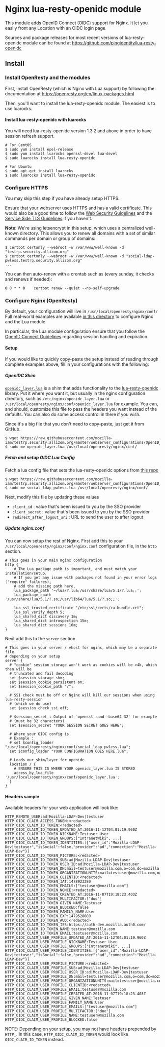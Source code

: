 # Nginx lua-resty-openidc module

This module adds OpenID Connect (OIDC) support for Nginx.
It let you easily front any Location with an OIDC login page.

Sources and package releases for most recent versions of lua-resty-openidc 
module can be found at https://github.com/pingidentity/lua-resty-openidc

## Install

### Install OpenResty and the modules

First, install OpenResty (which is Nginx with Lua support) by following the 
documentation at https://openresty.org/en/linux-packages.html

Then, you'll want to install the lua-resty-openidc module. The easiest is to
use luarocks.

#### Install lua-resty-openidc with luarocks

You will need lua-resty-openidc version 1.3.2 and above in order to have
session refresh support.

```
# For CentOS
$ sudo yum install epel-release
$ sudo yum install luarocks openssl-devel lua-devel
$ sudo luarocks install lua-resty-openidc

# For Ubuntu
$ sudo apt-get install luarocks
$ sudo luarocks install lua-resty-openidc
```

### Configure HTTPS

You may skip this step if you have already setup HTTPS.

Ensure that your webserver uses HTTPS and has a
[valid certificate](https://letsencrypt.org/ "Let's Encrypt").
This would also be a good time to follow the
[Web Security Guidelines](https://wiki.mozilla.org/Security/Guidelines/Web_Security)
and the [Service Side TLS Guidelines](https://wiki.mozilla.org/Security/Server_Side_TLS)
if you haven't.

**Note**: We're using letsencrypt in this setup, which uses a centralized
well-known directory. This allows you to renew all domains with a set of
similar commands per domain or group of domains:

```
$ certbot certonly --webroot -w /var/www/well-known -d "testrp.security.allizom.org"
$ certbot certonly --webroot -w /var/www/well-known -d "social-ldap-pwless.testrp.security.allizom.org"
...
```

You can then auto-renew with a crontab such as (every sunday, it checks and
renews if needed):
```
0 0 * * 0    certbot renew --quiet --no-self-upgrade
```

### Configure Nginx (OpenResty)

By default, your configuration will live in `/usr/local/openresty/nginx/conf/`
Full real-world examples are available
[in this directory](https://github.com/mozilla-iam/testrp.security.allizom.org/tree/master/webserver_configurations/OpenID_Connect/Nginx) to configure
Nginx and the Lua module.

In particular, the Lua module configuration ensure that you follow the
[OpenID Connect Guidelines](https://wiki.mozilla.org/Security/Guidelines/OpenID_Connect)
regarding session handling and expiration.

#### Setup
If you would like to quickly copy-paste the setup instead of reading through
complete examples above, fill in your configurations with the following:

##### OpenIDC Shim
[`openidc_layer.lua`](https://github.com/mozilla-iam/testrp.security.allizom.org/blob/master/webserver_configurations/OpenID_Connect/Nginx/conf.d/openidc_layer.lua)
is a shim that adds functionality to the
[lua-resty-openidc](https://github.com/pingidentity/lua-resty-openidc) library.
Put it where you want it, but usually in the nginx configuration directory,
such as `/etc/nginx/openidc_layer.lua` or
`/usr/local/openresty/nginx/conf/openidc_layer.lua` for example.
You can, and should, customize this file to pass the headers you want instead
of the defaults. You can also do some access control in there if you wish.

Since it's a big file that you don't need to copy-paste, just get it from GitHub.

```
$ wget https://raw.githubusercontent.com/mozilla-iam/testrp.security.allizom.org/master/webserver_configurations/OpenID_Connect/Nginx/conf.d/openidc_layer.lua
$ sudo mv openidc_layer.lua /usr/local/openresty/nginx/conf/
```

##### Fetch and setup OIDC Lua Config

Fetch a lua config file that sets the lua-resty-openidc options from
[this repo](https://github.com/mozilla-iam/testrp.security.allizom.org/blob/master/webserver_configurations/OpenID_Connect/Nginx/conf.d/social_ldap_pwless.lua)

```
$ wget https://raw.githubusercontent.com/mozilla-iam/testrp.security.allizom.org/master/webserver_configurations/OpenID_Connect/Nginx/conf.d/social_ldap_pwless.lua
$ sudo mv social_ldap_pwless.lua /usr/local/openresty/nginx/conf/
```

Next, modify this file by updating these values
* `client_id` : value that's been issued to you by the SSO provider 
* `client_secret` : value that's been issued to you by the SSO provider 
* `redirect_after_logout_uri` : URL to send the user to after logout


##### Update nginx.conf

You can now setup the rest of Nginx. First add this to your
`/usr/local/openresty/nginx/conf/nginx.conf` configuration file, in the `http` section.

```
# This goes in your main nginx configuration
http {
    # The Lua package path is important, and must match your installation/setup.
    # If you get any issue with packages not found in your error logs ("require" failures),
    # add the missing path here.
    lua_package_path '~/lua/?.lua;/usr/share/lua/5.1/?.lua;;';
    lua_package_cpath '/usr/share/lua/5.1/?.so;/usr/lib64/lua/5.1/?.so;;';

    lua_ssl_trusted_certificate "/etc/ssl/certs/ca-bundle.crt";
    lua_ssl_verify_depth 5;
    lua_shared_dict discovery 1m;
    lua_shared_dict introspection 15m;
    lua_shared_dict sessions 10m;
}
```

Next add this to the `server` section

```
# This goes in your server / vhost for nginx, which may be a separate file
# depending on your setup
server {
  # "cookie" session storage won't work as cookies will be >4k, which then will be
  # truncated and fail decoding
  set $session_storage shm;
  set $session_cookie_persistent on;
  set $session_cookie_path "/";

  # SSI check must be off or Nginx will kill our sessions when using lua-resty-session
  # (which we do use)
  set $session_check_ssi off;

  # $session_secret : Output of `openssl rand -base64 32` for example 
  # (must be 32 characters)
  set $session_secret "YOUR SESSION SECRET GOES HERE"; 

  # Where your OIDC config is
  # Example :
  # set $config_loader "/usr/local/openresty/nginx/conf/social_ldap_pwless.lua";
  set $config_loader "YOUR CONFIGURATION GOES HERE.lua";

  # Loads our shim/layer for openidc
  location / {
    # ENSURE THIS IS WHERE YOUR openidc_layer.lua IS STORED
    access_by_lua_file '/usr/local/openresty/nginx/conf/openidc_layer.lua';
  }
}

```

#### Headers sample

Available headers for your web application will look like:

```
HTTP_REMOTE_USER:ad|Mozilla-LDAP-Dev|testuser
HTTP_OIDC_CLAIM_ACCESS_TOKEN:<redacted>
HTTP_OIDC_CLAIM_ID_TOKEN:<redacted>
HTTP_OIDC_CLAIM_ID_TOKEN_UPDATED_AT:2016-11-12T04:01:19.960Z
HTTP_OIDC_CLAIM_ID_TOKEN_NICKNAME:Testuser User
HTTP_OIDC_CLAIM_ID_TOKEN_GROUPS:["IntranetWiki", ...]
HTTP_OIDC_CLAIM_ID_TOKEN_IDENTITIES:[{"user_id":"Mozilla-LDAP-Dev|testuser","isSocial":false,"provider":"ad","connection":"Mozilla-LDAP-Dev"}]
HTTP_OIDC_CLAIM_ID_TOKEN_PICTURE:<redacted>
HTTP_OIDC_CLAIM_ID_TOKEN_SUB:ad|Mozilla-LDAP-Dev|testuser
HTTP_OIDC_CLAIM_ID_TOKEN_USER_ID:ad|Mozilla-LDAP-Dev|testuser
HTTP_OIDC_CLAIM_ID_TOKEN_DN:mail=testuser@mozilla.com,o=com,dc=mozilla
HTTP_OIDC_CLAIM_ID_TOKEN_ORGANIZATIONUNITS:mail=testuser@mozilla.com,o=com,dc=mozilla
HTTP_OIDC_CLAIM_ID_TOKEN_CLIENTID:<redacted>
HTTP_OIDC_CLAIM_ID_TOKEN_IAT:1478923280
HTTP_OIDC_CLAIM_ID_TOKEN_EMAILS:["testuser@mozilla.com"]
HTTP_OIDC_CLAIM_ID_TOKEN_NONCE:<redacted>
HTTP_OIDC_CLAIM_ID_TOKEN_CREATED_AT:2016-11-07T19:18:23.403Z
HTTP_OIDC_CLAIM_ID_TOKEN_MULTIFACTOR:["duo"]
HTTP_OIDC_CLAIM_ID_TOKEN_GIVEN_NAME:Testuser
HTTP_OIDC_CLAIM_ID_TOKEN_BLOCKED:false
HTTP_OIDC_CLAIM_ID_TOKEN_FAMILY_NAME:User
HTTP_OIDC_CLAIM_ID_TOKEN_EXP:1479528080
HTTP_OIDC_CLAIM_ID_TOKEN_AUD:<redacted>
HTTP_OIDC_CLAIM_ID_TOKEN_ISS:https://auth-dev.mozilla.auth0.com/
HTTP_OIDC_CLAIM_ID_TOKEN_NAME:testuser@mozilla.com
HTTP_OIDC_CLAIM_ID_TOKEN_EMAIL:testuser@mozilla.com
HTTP_OIDC_CLAIM_USER_PROFILE_UPDATED_AT:2016-11-12T04:01:19.960Z
HTTP_OIDC_CLAIM_USER_PROFILE_NICKNAME:Testuser User
HTTP_OIDC_CLAIM_USER_PROFILE_GROUPS:["IntranetWiki", ,,,]
HTTP_OIDC_CLAIM_USER_PROFILE_IDENTITIES:[{"user_id":"Mozilla-LDAP-Dev|testuser","isSocial":false,"provider":"ad","connection":"Mozilla-LDAP-Dev"}]
HTTP_OIDC_CLAIM_USER_PROFILE_PICTURE:<redacted>
HTTP_OIDC_CLAIM_USER_PROFILE_SUB:ad|Mozilla-LDAP-Dev|testuser
HTTP_OIDC_CLAIM_USER_PROFILE_USER_ID:ad|Mozilla-LDAP-Dev|testuser
HTTP_OIDC_CLAIM_USER_PROFILE_DN:mail=testuser@mozilla.com,o=com,dc=mozilla
HTTP_OIDC_CLAIM_USER_PROFILE_ORGANIZATIONUNITS:mail=testuser@mozilla.com,o=com,dc=mozilla
HTTP_OIDC_CLAIM_USER_PROFILE_CLIENTID:<redacted>
HTTP_OIDC_CLAIM_USER_PROFILE_EMAIL:testuser@mozilla.com
HTTP_OIDC_CLAIM_USER_PROFILE_CREATED_AT:2016-11-07T19:18:23.403Z
HTTP_OIDC_CLAIM_USER_PROFILE_GIVEN_NAME:Testuser
HTTP_OIDC_CLAIM_USER_PROFILE_FAMILY_NAME:User
HTTP_OIDC_CLAIM_USER_PROFILE_EMAILS:["testuser@mozilla.com"]
HTTP_OIDC_CLAIM_USER_PROFILE_MULTIFACTOR:["duo"]
HTTP_OIDC_CLAIM_USER_PROFILE_NAME:testuser@mozilla.com
HTTP_OIDC_CLAIM_USER_PROFILE_BLOCKED:false
```

NOTE: Depending on your setup, you may not have headers prepended by `HTTP_`.
In this case, `HTTP_OIDC_CLAIM_ID_TOKEN` would look like `OIDC_CLAIM_ID_TOKEN` instead.
